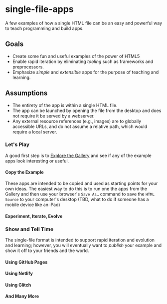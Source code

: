 # single-file-apps

A few examples of how a single HTML file can be an easy and powerful way to teach programming and build apps.

## Goals

- Create some fun and useful examples of the power of HTML5
- Enable rapid iteration by eliminating *tooling* such as frameworks and preprocessors.
- Emphasize *simple* and *extensible* apps for the purpose of teaching and learning.

## Assumptions

- The entirety of the app is within a single HTML file.
- The app can be launched by opening the file from the desktop and does not require it be served by a webserver.
- Any external resource references (e.g., images) are to globally accessible URLs, and do not assume a relative path, which would require a local server.

### Let's Play

A good first step is to [Explore the Gallery](https://doctorbud.com/single-file-apps/) and see if any of the example apps look interesting or useful.

#### Copy the Example

These apps are intended to be copied and used as starting points for your own ideas. The easiest way to do this is to run one the apps from the Gallery and then use your browser's `Save As…` command to save the `HTML Source` to your computer's desktop (TBD, what to do if someone has a mobile device like an iPad)

#### Experiment, Iterate, Evolve


### Show and Tell Time

The single-file format is intended to support rapid iteration and evolution and learning; however, you will eventually want to *publish* your example and show it off to your friends and the world.

#### Using GitHub Pages


#### Using Netlify


#### Using Glitch


#### And Many More

